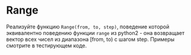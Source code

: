 # Range

Реализуйте функцию `Range(from, to, step)`, поведение которой эквивалентно
поведению функции `range` из python2 - она возвращает вектор всех чисел
из диапазона [from, to) с шагом step. Примеры смотрите в тестирующем коде.
